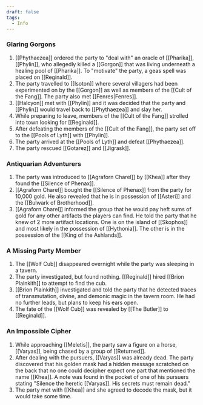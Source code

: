 ```yaml
---
draft: false
tags:
  - Info
---
```

### Glaring Gorgons

1. [[Phythaezea]] ordered the party to "deal with" an oracle of [[Pharika]], [[Phylin]], who allegedly killed a [[Gorgon]] that was living underneath a healing pool of [[Pharika]]. To "motivate" the party, a geas spell was placed on [[Reginald]].
2. The party travelled to [[Isoton]] where several villagers had been experimented on by the [[Gorgon]] as well as members of the [[Cult of the Fang]]. The party also met [[Fenres|Fenres]].
3. [[Halcyon]] met with [[Phylin]] and it was decided that the party and [[Phylin]] would travel back to [[Phythaezea]] and slay her.
4. While preparing to leave, members of the [[Cult of the Fang]] strolled into town looking for [[Reginald]]. 
5. After defeating the members of the [[Cult of the Fang]], the party set off to the [[Pools of Lyth]] with [[Phylin]]. 
6. The party arrived at the [[Pools of Lyth]] and defeat [[Phythaezea]]. 
7. The party rescued [[Gotarez]] and [[Jigrask]]. 

### Antiquarian Adventurers

1. The party was introduced to [[Agraforn Charel]] by [[Khea]] after they found the [[Silence of Phenax]].
2. [[Agraforn Charel]] bought the [[Silence of Phenax]] from the party for 10,000 gold. He also revealed that he is in possession of [[Asteri]] and the [[Bulwark of Brotherhood]]. 
3. [[Agraforn Charel]] informed the group that he would pay heft sums of gold for any other artifacts the players can find. He told the party that he knew of 2 more artifact locations. One is on the island of [[Skophos]] and most likely in the possession of [[Hythonia]]. The other is in the possession of the [[King of the Ashlands]]. 

### A Missing Party Member

1. The [[Wolf Cub]] disappeared overnight while the party was sleeping in a tavern. 
2. The party investigated, but found nothing. [[Reginald]] hired [[Brion Plainkith]] to attempt to find the cub.
3. [[Brion Plainkith]] investigated and told the party that he detected traces of transmutation, divine, and demonic magic in the tavern room. He had no further leads, but plans to keep his ears open. 
4. The fate of the [[Wolf Cub]] was revealed by [[The Butler]] to [[Reginald]]. 

### An Impossible Cipher

1. While approaching [[Meletis]], the party saw a figure on a horse, [[Varyas]], being chased by a group of [[Returned]]. 
2. After dealing with the pursuers, [[Varyas]] was already dead. The party discovered that his golden mask had a hidden message scratched on the back that no one could decipher expect one part that mentioned the name [[Khea]]. A note was found in the pocket of one of his pursuers stating "Silence the heretic [[Varyas]]. His secrets must remain dead." 
3. The party met with [[Khea]] and she agreed to decode the mask, but it would take some time. 

